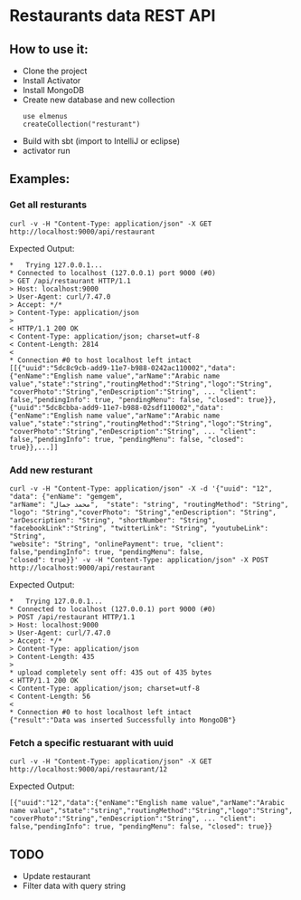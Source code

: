 # Restaurants data REST API

## How to use it:

- Clone the project
- Install Activator
- Install MongoDB
- Create new database and new collection
  ```
  use elmenus
  createCollection("resturant")
  ```
- Build with sbt (import to IntelliJ or eclipse)
- activator run

## Examples:
### Get all resturants
```
curl -v -H "Content-Type: application/json" -X GET http://localhost:9000/api/restaurant
```
Expected Output:

```
*   Trying 127.0.0.1...
* Connected to localhost (127.0.0.1) port 9000 (#0)
> GET /api/restaurant HTTP/1.1
> Host: localhost:9000
> User-Agent: curl/7.47.0
> Accept: */*
> Content-Type: application/json
>
< HTTP/1.1 200 OK
< Content-Type: application/json; charset=utf-8
< Content-Length: 2814
<
* Connection #0 to host localhost left intact
[[{"uuid":"5dc8c9cb-add9-11e7-b988-0242ac110002","data":{"enName":"English name value","arName":"Arabic name value","state":"string","routingMethod":"String","logo":"String",
"coverPhoto":"String","enDescription":"String", ... "client":  false,"pendingInfo": true, "pendingMenu": false, "closed": true}},
{"uuid":"5dc8cbba-add9-11e7-b988-02sdf110002","data":{"enName":"English name value","arName":"Arabic name value","state":"string","routingMethod":"String","logo":"String",
"coverPhoto":"String","enDescription":"String", ... "client":  false,"pendingInfo": true, "pendingMenu": false, "closed": true}},...]]
```

### Add new resturant
```
curl -v -H "Content-Type: application/json" -X -d '{"uuid": "12", "data": {"enName": "gemgem",
"arName": "محمد جمال",  "state": "string", "routingMethod": "String", "logo": "String","coverPhoto": "String","enDescription": "String",
"arDescription": "String", "shortNumber": "String", "facebookLink":"String", "twitterLink": "String", "youtubeLink": "String",
"website": "String", "onlinePayment": true, "client": false,"pendingInfo": true, "pendingMenu": false,
"closed": true}}' -v -H "Content-Type: application/json" -X POST http://localhost:9000/api/restaurant
```
Expected Output:
```
*   Trying 127.0.0.1...
* Connected to localhost (127.0.0.1) port 9000 (#0)
> POST /api/restaurant HTTP/1.1
> Host: localhost:9000
> User-Agent: curl/7.47.0
> Accept: */*
> Content-Type: application/json
> Content-Length: 435
>
* upload completely sent off: 435 out of 435 bytes
< HTTP/1.1 200 OK
< Content-Type: application/json; charset=utf-8
< Content-Length: 56
<
* Connection #0 to host localhost left intact
{"result":"Data was inserted Successfully into MongoDB"}
```

### Fetch a specific restuarant with uuid
```
curl -v -H "Content-Type: application/json" -X GET http://localhost:9000/api/restaurant/12
```

Expected Output:

```
[{"uuid":"12","data":{"enName":"English name value","arName":"Arabic name value","state":"string","routingMethod":"String","logo":"String",
"coverPhoto":"String","enDescription":"String", ... "client":  false,"pendingInfo": true, "pendingMenu": false, "closed": true}}
```

## TODO
- Update restaurant
- Filter data with query string

